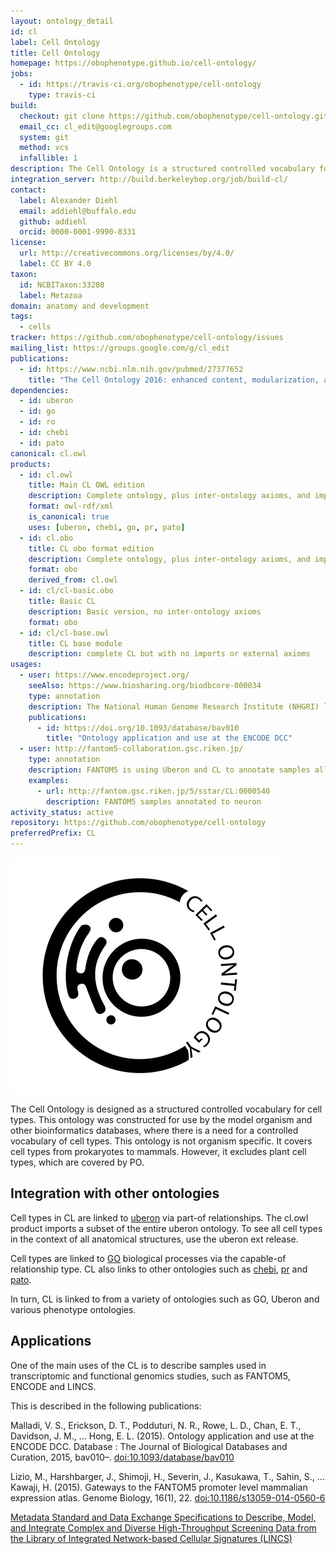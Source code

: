 ```yaml
---
layout: ontology_detail
id: cl
label: Cell Ontology
title: Cell Ontology
homepage: https://obophenotype.github.io/cell-ontology/
jobs:
  - id: https://travis-ci.org/obophenotype/cell-ontology
    type: travis-ci
build:
  checkout: git clone https://github.com/obophenotype/cell-ontology.git
  email_cc: cl_edit@googlegroups.com
  system: git
  method: vcs
  infallible: 1
description: The Cell Ontology is a structured controlled vocabulary for cell types in animals.
integration_server: http://build.berkeleybop.org/job/build-cl/
contact:
  label: Alexander Diehl
  email: addiehl@buffalo.edu
  github: addiehl
  orcid: 0000-0001-9990-8331
license:
  url: http://creativecommons.org/licenses/by/4.0/
  label: CC BY 4.0
taxon:
  id: NCBITaxon:33208
  label: Metazoa
domain: anatomy and development
tags:
  - cells
tracker: https://github.com/obophenotype/cell-ontology/issues
mailing_list: https://groups.google.com/g/cl_edit
publications:
  - id: https://www.ncbi.nlm.nih.gov/pubmed/27377652
    title: "The Cell Ontology 2016: enhanced content, modularization, and ontology interoperability."
dependencies:
  - id: uberon
  - id: go
  - id: ro
  - id: chebi
  - id: pato
canonical: cl.owl
products:
  - id: cl.owl
    title: Main CL OWL edition
    description: Complete ontology, plus inter-ontology axioms, and imports modules
    format: owl-rdf/xml
    is_canonical: true
    uses: [uberon, chebi, go, pr, pato]
  - id: cl.obo
    title: CL obo format edition
    description: Complete ontology, plus inter-ontology axioms, and imports modules merged in
    format: obo
    derived_from: cl.owl
  - id: cl/cl-basic.obo
    title: Basic CL
    description: Basic version, no inter-ontology axioms
    format: obo
  - id: cl/cl-base.owl
    title: CL base module
    description: complete CL but with no imports or external axioms
usages:
  - user: https://www.encodeproject.org/
    seeAlso: https://www.biosharing.org/biodbcore-000034
    type: annotation
    description: The National Human Genome Research Institute (NHGRI) launched a public research consortium named ENCODE, the Encyclopedia Of DNA Elements, in September 2003, to carry out a project to identify all functional elements in the human genome sequence. The ENCODE DCC users Uberon to annotate samples
    publications:
      - id: https://doi.org/10.1093/database/bav010
        title: "Ontology application and use at the ENCODE DCC"
  - user: http://fantom5-collaboration.gsc.riken.jp/
    type: annotation
    description: FANTOM5 is using Uberon and CL to annotate samples allowing for transcriptome analyses with cell-type and tissue-level specificity.
    examples:
      - url: http://fantom.gsc.riken.jp/5/sstar/CL:0000540
        description: FANTOM5 samples annotated to neuron
activity_status: active
repository: https://github.com/obophenotype/cell-ontology
preferredPrefix: CL
---
```


![logo](/images/CL-logo.jpg)

The Cell Ontology is designed as a structured controlled vocabulary for cell types. This ontology was constructed for use by the model organism and other bioinformatics databases, where there is a need for a controlled vocabulary of cell types. This ontology is not organism specific. It covers cell types from prokaryotes to mammals. However, it excludes plant cell types, which are covered by PO.

## Integration with other ontologies

Cell types in CL are linked to [uberon](uberon.html) via part-of
relationships. The cl.owl product imports a subset of the entire
uberon ontology. To see all cell types in the context of all
anatomical structures, use the uberon ext release.

Cell types are linked to [GO](go.html) biological processes via the
capable-of relationship type. CL also links to other ontologies such
as [chebi](chebi.html), [pr](pr.html) and [pato](pato.html).

In turn, CL is linked to from a variety of ontologies such as GO,
Uberon and various phenotype ontologies.

## Applications

One of the main uses of the CL is to describe samples used in
transcriptomic and functional genomics studies, such as FANTOM5,
ENCODE and LINCS.

This is described in the following publications:

Malladi, V. S., Erickson, D. T., Podduturi, N. R., Rowe, L. D., Chan,
E. T., Davidson, J. M., … Hong, E. L. (2015). Ontology application and
use at the ENCODE DCC. Database : The Journal of Biological Databases
and Curation, 2015, bav010–. [doi:10.1093/database/bav010](https://doi.org/doi:10.1093/database/bav010)

Lizio, M., Harshbarger, J., Shimoji, H., Severin, J., Kasukawa, T.,
Sahin, S., … Kawaji, H. (2015). Gateways to the FANTOM5 promoter level
mammalian expression atlas. Genome Biology, 16(1),
22. [doi:10.1186/s13059-014-0560-6](https://doi.org/doi:10.1186/s13059-014-0560-6)

[Metadata Standard and Data Exchange Specifications
to Describe, Model, and Integrate Complex and Diverse High-Throughput
Screening Data from the Library of Integrated Network-based Cellular
Signatures
(LINCS)](http://jbx.sagepub.com/content/early/2014/02/11/1087057114522514.full)
